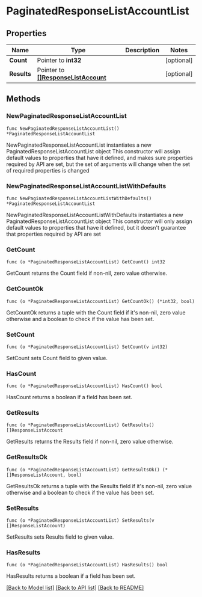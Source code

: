 # PaginatedResponseListAccountList

## Properties

Name | Type | Description | Notes
------------ | ------------- | ------------- | -------------
**Count** | Pointer to **int32** |  | [optional] 
**Results** | Pointer to [**[]ResponseListAccount**](ResponseListAccount.md) |  | [optional] 

## Methods

### NewPaginatedResponseListAccountList

`func NewPaginatedResponseListAccountList() *PaginatedResponseListAccountList`

NewPaginatedResponseListAccountList instantiates a new PaginatedResponseListAccountList object
This constructor will assign default values to properties that have it defined,
and makes sure properties required by API are set, but the set of arguments
will change when the set of required properties is changed

### NewPaginatedResponseListAccountListWithDefaults

`func NewPaginatedResponseListAccountListWithDefaults() *PaginatedResponseListAccountList`

NewPaginatedResponseListAccountListWithDefaults instantiates a new PaginatedResponseListAccountList object
This constructor will only assign default values to properties that have it defined,
but it doesn't guarantee that properties required by API are set

### GetCount

`func (o *PaginatedResponseListAccountList) GetCount() int32`

GetCount returns the Count field if non-nil, zero value otherwise.

### GetCountOk

`func (o *PaginatedResponseListAccountList) GetCountOk() (*int32, bool)`

GetCountOk returns a tuple with the Count field if it's non-nil, zero value otherwise
and a boolean to check if the value has been set.

### SetCount

`func (o *PaginatedResponseListAccountList) SetCount(v int32)`

SetCount sets Count field to given value.

### HasCount

`func (o *PaginatedResponseListAccountList) HasCount() bool`

HasCount returns a boolean if a field has been set.

### GetResults

`func (o *PaginatedResponseListAccountList) GetResults() []ResponseListAccount`

GetResults returns the Results field if non-nil, zero value otherwise.

### GetResultsOk

`func (o *PaginatedResponseListAccountList) GetResultsOk() (*[]ResponseListAccount, bool)`

GetResultsOk returns a tuple with the Results field if it's non-nil, zero value otherwise
and a boolean to check if the value has been set.

### SetResults

`func (o *PaginatedResponseListAccountList) SetResults(v []ResponseListAccount)`

SetResults sets Results field to given value.

### HasResults

`func (o *PaginatedResponseListAccountList) HasResults() bool`

HasResults returns a boolean if a field has been set.


[[Back to Model list]](../README.md#documentation-for-models) [[Back to API list]](../README.md#documentation-for-api-endpoints) [[Back to README]](../README.md)


